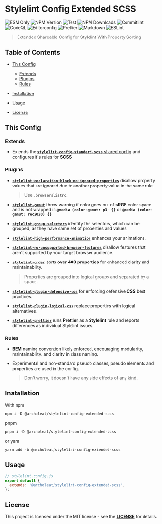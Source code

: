 # Stylelint Config Extended SCSS

![ESM Only](https://img.shields.io/badge/ESM-only-gray?labelColor=fe0)
![NPM Version](https://img.shields.io/npm/v/%40archoleat%2Fstylelint-config-extended-scss)
![Test](https://img.shields.io/github/actions/workflow/status/Archoleat/stylelint-config-extended-scss/mocha.yml?label=Test)
![NPM Downloads](https://img.shields.io/npm/dm/%40archoleat%2Fstylelint-config-extended-scss)
![Commitlint](https://img.shields.io/github/actions/workflow/status/Archoleat/core/commitlint.yml?label=Commitlint)
![CodeQL](https://img.shields.io/github/actions/workflow/status/Archoleat/stylelint-config-extended-scss/codeql.yml?label=CodeQL)
![Editorconfig](https://img.shields.io/github/actions/workflow/status/Archoleat/stylelint-config-extended-scss/editorconfig.yml?label=Editorconfig)
![Prettier](https://img.shields.io/github/actions/workflow/status/Archoleat/stylelint-config-extended-scss/prettier.yml?label=Prettier)
![Markdown](https://img.shields.io/github/actions/workflow/status/Archoleat/stylelint-config-extended-scss/markdown.yml?label=Markdown)
![ESLint](https://img.shields.io/github/actions/workflow/status/Archoleat/stylelint-config-extended-scss/eslint.yml?label=ESLint)

> Extended Shareable Config for Stylelint With Property Sorting

## Table of Contents

-   [This Config](#this-config)
    -   [Extends](#extends)
    -   [Plugins](#plugins)
    -   [Rules](#rules)

-   [Installation](#installation)

-   [Usage](#usage)

-   [License](#license)

## This Config

### Extends

-   Extends the [**`stylelint-config-standard-scss`** shared config](https://github.com/stylelint-scss/stylelint-config-standard-scss)
    and configures it's rules for **SCSS**.

### Plugins

-   [**`stylelint-declaration-block-no-ignored-properties`**](https://github.com/kristerkari/stylelint-declaration-block-no-ignored-properties)
    disallow property values that are ignored due to another
    property value in the same rule.

    > Use **`.browserslistrc`**.

-   [**`stylelint-gamut`**](https://github.com/fpetrakov/stylelint-gamut)
    throw warning if color goes out of **sRGB**
    color space and is not wrapped in **`@media (color-gamut: p3) {}`**
    or **`@media (color-gamut: rec2020) {}`**

-   [**`stylelint-group-selectors`**](https://github.com/ssivanatarajan/stylelint-group-selectors)
    identify the selectors, which can be grouped,
    as they have same set of properties and values.

-   [**`stylelint-high-performance-animation`**](https://github.com/kristerkari/stylelint-high-performance-animation)
    enhances your animations.

-   [**`stylelint-no-unsupported-browser-features`**](https://github.com/ismay/stylelint-no-unsupported-browser-features)
    disallow features that aren't supported by your target browser audience.

-   [**`stylelint-order`**](https://github.com/hudochenkov/stylelint-order)
    sorts **over 400 properties** for enhanced clarity and maintainability.

    > Properties are grouped into logical groups and separated by a space.

-   [**`stylelint-plugin-defensive-css`**](https://github.com/yuschick/stylelint-plugin-defensive-css)
    for enforcing defensive **CSS** best practices.

-   [**`stylelint-plugin-logical-css`**](https://github.com/yuschick/stylelint-plugin-logical-css)
    replace properties with logical alternatives.

-   [**`stylelint-prettier`**](https://github.com/prettier/stylelint-prettier)
    runs **Prettier** as a **Stylelint** rule and reports
    differences as individual Stylelint issues.

### Rules

-   **BEM** naming convention likely enforced, encouraging modularity,
    maintainability, and clarity in class naming.

-   Experimental and non-standard pseudo classes, pseudo elements and properties
    are used in the config.

    > Don't worry, it doesn't have any side effects of any kind.

## Installation

With npm
```shell
npm i -D @archoleat/stylelint-config-extended-scss
```

pnpm
```shell
pnpm i -D @archoleat/stylelint-config-extended-scss
```

or yarn
```shell
yarn add -D @archoleat/stylelint-config-extended-scss
```

## Usage

```js
// stylelint.config.js
export default {
  extends: '@archoleat/stylelint-config-extended-scss',
};
```

## License

This project is licensed under the MIT license - see the
[**LICENSE**](LICENSE) for details.
